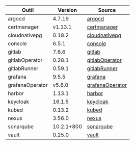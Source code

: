 | Outil | Version | Source |
| ----- | ------- | ------ |
| argocd | 4.7.19 | [argocd](https://artifacthub.io/packages/helm/bitnami/argo-cd) |
| certmanager | v1.13.1 | [certmanager](https://github.com/cert-manager/cert-manager/releases) |
| cloudnativepg | 0.18.2 | [cloudnativepg](https://artifacthub.io/packages/helm/cloudnative-pg/cloudnative-pg) |
| console | 6.5.1 | [console](https://github.com/cloud-pi-native/console/releases) |
| gitlab | 7.6.6 | [gitlab](https://artifacthub.io/packages/helm/gitlab/gitlab) |
| gitlabOperator | 0.28.1 | [gitlabOperator](https://gitlab.com/gitlab-org/cloud-native/gitlab-operator/-/tags) |
| gitlabRunner | 0.59.1 | [gitlabRunner](https://gitlab.com/gitlab-org/charts/gitlab-runner/-/tags) |
| grafana | 9.5.5 | [grafana](https://github.com/grafana/grafana/tags) |
| grafanaOperator | v5.6.0 | [grafanaOperator](https://github.com/grafana/grafana-operator/tags) |
| harbor | 1.13.1 | [harbor](https://artifacthub.io/packages/helm/harbor/harbor) |
| keycloak | 16.1.5 | [keycloak](https://artifacthub.io/packages/helm/bitnami/keycloak) |
| kubed | 0.13.2 | [kubed](https://artifacthub.io/packages/helm/appscode/kubed) |
| nexus | 3.56.0 | [nexus](https://hub.docker.com/r/sonatype/nexus3/) |
| sonarqube | 10.2.1+800 | [sonarqube](https://artifacthub.io/packages/helm/sonarqube/sonarqube) |
| vault | 0.25.0 | [vault](https://artifacthub.io/packages/helm/hashicorp/vault) |

